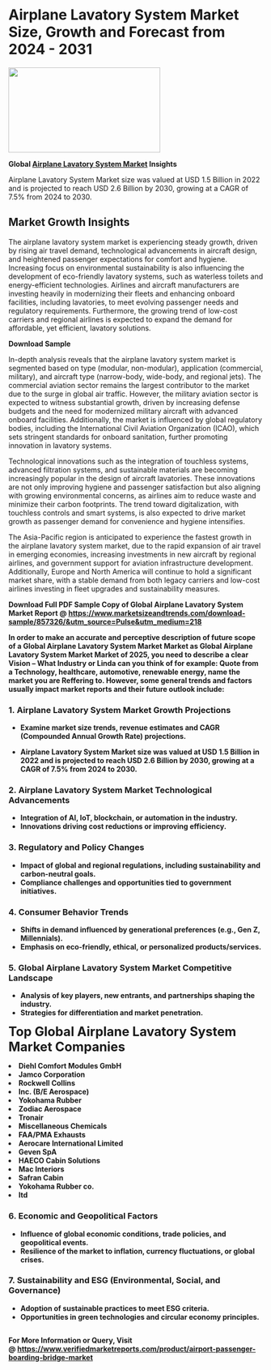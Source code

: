 <H1>Airplane Lavatory System Market Size, Growth and Forecast from 2024 - 2031</H1><img class="aligncenter size-medium wp-image-584254" src="https://thirdeyenews.in/wp-content/uploads/2024/09/Global-Market-Research-300x168.jpeg" alt="" width="300" height="168" /><p><strong>Global&nbsp;<a href="https://www.marketsizeandtrends.com/download-sample/857326/&amp;utm_source=Pulse&amp;utm_medium=218">Airplane Lavatory System Market</a> Insights</strong></p><p>Airplane Lavatory System Market size was valued at USD 1.5 Billion in 2022 and is projected to reach USD 2.6 Billion by 2030, growing at a CAGR of 7.5% from 2024 to 2030.</p><p><h2>Market Growth Insights</h2> <p>The airplane lavatory system market is experiencing steady growth, driven by rising air travel demand, technological advancements in aircraft design, and heightened passenger expectations for comfort and hygiene. Increasing focus on environmental sustainability is also influencing the development of eco-friendly lavatory systems, such as waterless toilets and energy-efficient technologies. Airlines and aircraft manufacturers are investing heavily in modernizing their fleets and enhancing onboard facilities, including lavatories, to meet evolving passenger needs and regulatory requirements. Furthermore, the growing trend of low-cost carriers and regional airlines is expected to expand the demand for affordable, yet efficient, lavatory solutions.</p> <p><strong>Download Sample</strong></p> <p>In-depth analysis reveals that the airplane lavatory system market is segmented based on type (modular, non-modular), application (commercial, military), and aircraft type (narrow-body, wide-body, and regional jets). The commercial aviation sector remains the largest contributor to the market due to the surge in global air traffic. However, the military aviation sector is expected to witness substantial growth, driven by increasing defense budgets and the need for modernized military aircraft with advanced onboard facilities. Additionally, the market is influenced by global regulatory bodies, including the International Civil Aviation Organization (ICAO), which sets stringent standards for onboard sanitation, further promoting innovation in lavatory systems.</p> <p>Technological innovations such as the integration of touchless systems, advanced filtration systems, and sustainable materials are becoming increasingly popular in the design of aircraft lavatories. These innovations are not only improving hygiene and passenger satisfaction but also aligning with growing environmental concerns, as airlines aim to reduce waste and minimize their carbon footprints. The trend toward digitalization, with touchless controls and smart systems, is also expected to drive market growth as passenger demand for convenience and hygiene intensifies.</p> <p>The Asia-Pacific region is anticipated to experience the fastest growth in the airplane lavatory system market, due to the rapid expansion of air travel in emerging economies, increasing investments in new aircraft by regional airlines, and government support for aviation infrastructure development. Additionally, Europe and North America will continue to hold a significant market share, with a stable demand from both legacy carriers and low-cost airlines investing in fleet upgrades and sustainability measures.</p> <p><strong></p><p><span class=""><strong>Download Full PDF Sample Copy of Global Airplane Lavatory System Market Report</strong> @ <a href="https://www.marketsizeandtrends.com/download-sample/857326/&amp;utm_source=Pulse&amp;utm_medium=218" target="_blank">https://www.marketsizeandtrends.com/download-sample/857326/&amp;utm_source=Pulse&amp;utm_medium=218</a></span></p><p>In order to make an accurate and perceptive description of future scope of a Global&nbsp;Airplane Lavatory System Market Market as Global&nbsp;Airplane Lavatory System Market Market of 2025, you need to describe a clear Vision &ndash; What Industry or Linda can you think of for example: Quote from a Technology, healthcare, automotive, renewable energy, name the market you are Reffering to. However, some general trends and factors usually impact market reports and their future outlook include:</p><h3>1.&nbsp;<strong>Airplane Lavatory System Market Growth Projections</strong></h3><ul><li>Examine market size trends, revenue estimates and CAGR (Compounded Annual Growth Rate) projections.</li><li><p>Airplane Lavatory System Market size was valued at USD 1.5 Billion in 2022 and is projected to reach USD 2.6 Billion by 2030, growing at a CAGR of 7.5% from 2024 to 2030.</p></li></ul><h3>2.&nbsp;<strong>Airplane Lavatory System Market Technological Advancements</strong></h3><ul><li>Integration of AI, IoT, blockchain, or automation in the industry.</li><li>Innovations driving cost reductions or improving efficiency.</li></ul><h3>3.&nbsp;<strong>Regulatory and Policy Changes</strong></h3><ul><li>Impact of global and regional regulations, including sustainability and carbon-neutral goals.</li><li>Compliance challenges and opportunities tied to government initiatives.</li></ul><h3>4.&nbsp;<strong>Consumer Behavior Trends</strong></h3><ul><li>Shifts in demand influenced by generational preferences (e.g., Gen Z, Millennials).</li><li>Emphasis on eco-friendly, ethical, or personalized products/services.</li></ul><h3>5.&nbsp;<strong>Global Airplane Lavatory System Market Competitive Landscape</strong></h3><ul><li>Analysis of key players, new entrants, and partnerships shaping the industry.</li><li>Strategies for differentiation and market penetration.</li></ul><p data-pm-slice="1 1 []"><span style="color: inherit; font-family: inherit; font-size: 25px;">Top Global Airplane Lavatory System Market Companies</span></p><div class="" data-test-id=""><p><li>Diehl Comfort Modules GmbH</li><li> Jamco Corporation</li><li> Rockwell Collins</li><li> Inc. (B/E Aerospace)</li><li> Yokohama Rubber</li><li> Zodiac Aerospace</li><li> Tronair</li><li> Miscellaneous Chemicals</li><li> FAA/PMA Exhausts</li><li> Aerocare International Limited</li><li> Geven SpA</li><li> HAECO Cabin Solutions</li><li> Mac Interiors</li><li> Safran Cabin</li><li> Yokohama Rubber co.</li><li> ltd</li></p></div><h3>6.&nbsp;<strong>Economic and Geopolitical Factors</strong></h3><ul><li>Influence of global economic conditions, trade policies, and geopolitical events.</li><li>Resilience of the market to inflation, currency fluctuations, or global crises.</li></ul><h3>7.&nbsp;<strong>Sustainability and ESG (Environmental, Social, and Governance)</strong></h3><ul><li>Adoption of sustainable practices to meet ESG criteria.</li><li>Opportunities in green technologies and circular economy principles.</li></ul><h2><strong style="font-size: 14px;">For More Information or Query, Visit @&nbsp;</strong><a style="background-color: #ffffff; font-size: 14px;" href="https://www.marketsizeandtrends.com/report/airplane-lavatory-system-market/" target="_blank">https://www.verifiedmarketreports.com/product/airport-passenger-boarding-bridge-market</a></h2>
